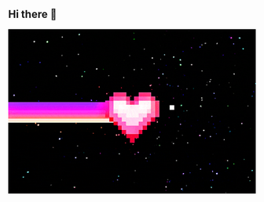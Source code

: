 ## Hi there 👋


<img src="https://github.com/DrinkAlcohol/DrinkAlcohol/blob/main/giphy.gif" alt="The unlimited" width="600">

